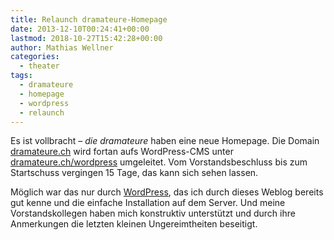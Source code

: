 ```yaml
---
title: Relaunch dramateure-Homepage
date: 2013-12-10T00:24:41+00:00
lastmod: 2018-10-27T15:42:28+00:00
author: Mathias Wellner
categories:
  - theater
tags:
  - dramateure
  - homepage
  - wordpress
  - relaunch
---
```

Es ist vollbracht &#8211; _die dramateure_ haben eine neue Homepage. Die Domain [dramateure.ch](http://dramateure.ch) wird fortan aufs WordPress-CMS unter [dramateure.ch/wordpress](http://dramateure.ch/wordpress) umgeleitet. Vom Vorstandsbeschluss bis zum Startschuss vergingen 15 Tage, das kann sich sehen lassen. 
<!--more-->

Möglich war das nur durch [WordPress](http://www.wordpress.org), das ich durch dieses Weblog bereits gut kenne und die einfache Installation auf dem Server. Und meine Vorstandskollegen haben mich konstruktiv unterstützt und durch ihre Anmerkungen die letzten kleinen Ungereimtheiten beseitigt. 
